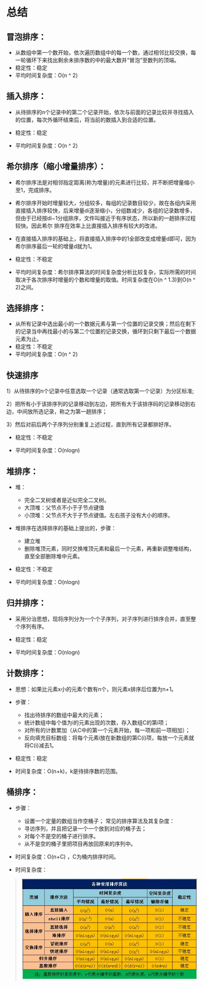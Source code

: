 # 总结

## 冒泡排序：

+ 从数组中第一个数开始，依次遍历数组中的每一个数，通过相邻比较交换，每一轮循环下来找出剩余未排序数的中的最大数并“冒泡”至数列的顶端。
+ 稳定性：稳定
+ 平均时间复杂度：O(n ^ 2)

## 插入排序：

+ 从待排序的n个记录中的第二个记录开始，依次与前面的记录比较并寻找插入的位置，每次外循环结束后，将当前的数插入到合适的位置。

+ 稳定性：稳定
+ 平均时间复杂度：O(n ^ 2)

## 希尔排序（缩小增量排序）：

+ 希尔排序法是对相邻指定距离(称为增量)的元素进行比较，并不断把增量缩小至1，完成排序。
+ 希尔排序开始时增量较大，分组较多，每组的记录数目较少，故在各组内采用直接插入排序较快，后来增量di逐渐缩小，分组数减少，各组的记录数增多，但由于已经按di−1分组排序，文件叫接近于有序状态，所以新的一趟排序过程较快。因此希尔 排序在效率上比直接插入排序有较大的改进。
+ 在直接插入排序的基础上，将直接插入排序中的1全部改变成增量d即可，因为希尔排序最后一轮的增量d就为1。

+ 稳定性：不稳定

+ 平均时间复杂度：希尔排序算法的时间复杂度分析比较复杂，实际所需的时间取决于各次排序时增量的个数和增量的取值。时间复杂度在O(n ^ 1.3)到O(n ^ 2)之间。

## 选择排序：

+ 从所有记录中选出最小的一个数据元素与第一个位置的记录交换；然后在剩下的记录当中再找最小的与第二个位置的记录交换，循环到只剩下最后一个数据元素为止。
+ 稳定性：不稳定
+ 平均时间复杂度：O(n ^ 2)

## 快速排序

1）从待排序的n个记录中任意选取一个记录（通常选取第一个记录）为分区标准;

2）把所有小于该排序列的记录移动到左边，把所有大于该排序码的记录移动到右边，中间放所选记录，称之为第一趟排序；

3）然后对前后两个子序列分别重复上述过程，直到所有记录都排好序。

+ 稳定性：不稳定

+ 平均时间复杂度：O(nlogn)

## 堆排序：

+ 堆：
  + 完全二叉树或者是近似完全二叉树。
  + 大顶堆：父节点不小于子节点键值
  + 小顶堆：父节点不大于子节点键值。左右孩子没有大小的顺序。

+ 堆排序在选择排序的基础上提出的，步骤：
  + 建立堆
  + 删除堆顶元素，同时交换堆顶元素和最后一个元素，再重新调整堆结构，直至全部删除堆中元素。

+ 稳定性：不稳定

+ 平均时间复杂度：O(nlogn)

## 归并排序：

+ 采用分治思想，现将序列分为一个个子序列，对子序列进行排序合并，直至整个序列有序。

+ 稳定性：稳定

+ 平均时间复杂度：O(nlogn)

## 计数排序：

+ 思想：如果比元素x小的元素个数有n个，则元素x排序后位置为n+1。
+ 步骤：
  + 找出待排序的数组中最大的元素；
  + 统计数组中每个值为i的元素出现的次数，存入数组C的第i项；
  + 对所有的计数累加（从C中的第一个元素开始，每一项和前一项相加）；
  + 反向填充目标数组：将每个元素i放在新数组的第C(i)项，每放一个元素就将C(i)减去1。

+ 稳定性：稳定

+ 时间复杂度：O(n+k)，k是待排序数的范围。

## 桶排序：

+ 步骤：
  + 设置一个定量的数组当作空桶子； 常见的排序算法及其复杂度：
  + 寻访序列，并且把记录一个一个放到对应的桶子去；
  + 对每个不是空的桶子进行排序。
  + 从不是空的桶子里把项目再放回原来的序列中。

+ 时间复杂度：O(n+C) ，C为桶内排序时间。



+ 时间复杂度：

> ![排序算法时间复杂度](https://github.com/594301947/knowledge/blob/master/%E7%AE%97%E6%B3%95/images/%E6%8E%92%E5%BA%8F%E6%97%B6%E9%97%B4%E5%A4%8D%E6%9D%82%E5%BA%A6.jpg)